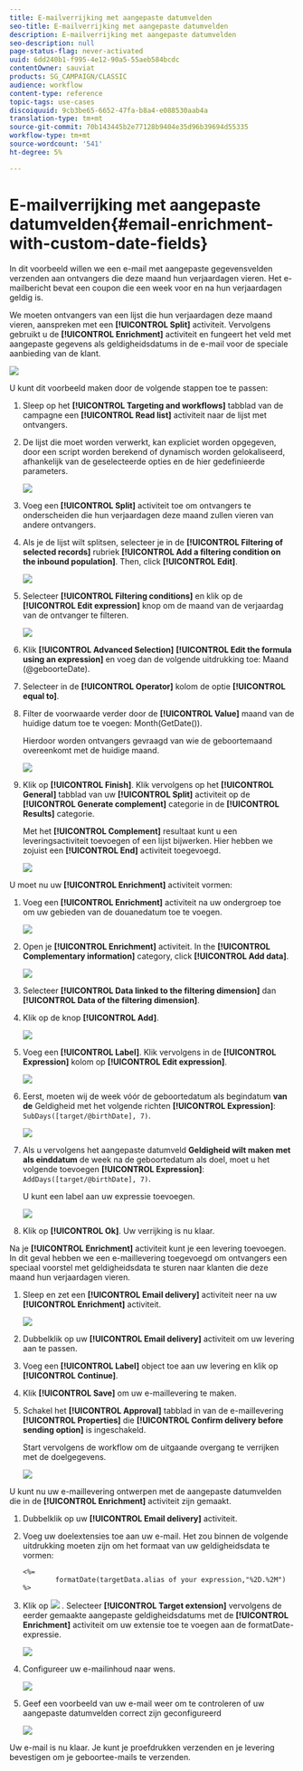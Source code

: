 ```yaml
---
title: E-mailverrijking met aangepaste datumvelden
seo-title: E-mailverrijking met aangepaste datumvelden
description: E-mailverrijking met aangepaste datumvelden
seo-description: null
page-status-flag: never-activated
uuid: 6dd240b1-f995-4e12-90a5-55aeb584bcdc
contentOwner: sauviat
products: SG_CAMPAIGN/CLASSIC
audience: workflow
content-type: reference
topic-tags: use-cases
discoiquuid: 9cb3be65-6652-47fa-b8a4-e088530aab4a
translation-type: tm+mt
source-git-commit: 70b143445b2e77128b9404e35d96b39694d55335
workflow-type: tm+mt
source-wordcount: '541'
ht-degree: 5%

---
```



# E-mailverrijking met aangepaste datumvelden{#email-enrichment-with-custom-date-fields}

In dit voorbeeld willen we een e-mail met aangepaste gegevensvelden verzenden aan ontvangers die deze maand hun verjaardagen vieren. Het e-mailbericht bevat een coupon die een week voor en na hun verjaardagen geldig is.

We moeten ontvangers van een lijst die hun verjaardagen deze maand vieren, aanspreken met een **[!UICONTROL Split]** activiteit. Vervolgens gebruikt u de **[!UICONTROL Enrichment]** activiteit en fungeert het veld met aangepaste gegevens als geldigheidsdatums in de e-mail voor de speciale aanbieding van de klant.

![](assets/uc_enrichment.png)

U kunt dit voorbeeld maken door de volgende stappen toe te passen:

1. Sleep op het **[!UICONTROL Targeting and workflows]** tabblad van de campagne een **[!UICONTROL Read list]** activiteit naar de lijst met ontvangers.
1. De lijst die moet worden verwerkt, kan expliciet worden opgegeven, door een script worden berekend of dynamisch worden gelokaliseerd, afhankelijk van de geselecteerde opties en de hier gedefinieerde parameters.

   ![](assets/uc_enrichment_1.png)

1. Voeg een **[!UICONTROL Split]** activiteit toe om ontvangers te onderscheiden die hun verjaardagen deze maand zullen vieren van andere ontvangers.
1. Als je de lijst wilt splitsen, selecteer je in de **[!UICONTROL Filtering of selected records]** rubriek **[!UICONTROL Add a filtering condition on the inbound population]**. Then, click **[!UICONTROL Edit]**.

   ![](assets/uc_enrichment_2.png)

1. Selecteer **[!UICONTROL Filtering conditions]** en klik op de **[!UICONTROL Edit expression]** knop om de maand van de verjaardag van de ontvanger te filteren.

   ![](assets/uc_enrichment_3.png)

1. Klik **[!UICONTROL Advanced Selection]** **[!UICONTROL Edit the formula using an expression]** en voeg dan de volgende uitdrukking toe: Maand (@geboorteDate).
1. Selecteer in de **[!UICONTROL Operator]** kolom de optie **[!UICONTROL equal to]**.
1. Filter de voorwaarde verder door de **[!UICONTROL Value]** maand van de huidige datum toe te voegen: Month(GetDate()).

   Hierdoor worden ontvangers gevraagd van wie de geboortemaand overeenkomt met de huidige maand.

   ![](assets/uc_enrichment_4.png)

1. Klik op **[!UICONTROL Finish]**. Klik vervolgens op het **[!UICONTROL General]** tabblad van uw **[!UICONTROL Split]** activiteit op de **[!UICONTROL Generate complement]** categorie in de **[!UICONTROL Results]** categorie.

   Met het **[!UICONTROL Complement]** resultaat kunt u een leveringsactiviteit toevoegen of een lijst bijwerken. Hier hebben we zojuist een **[!UICONTROL End]** activiteit toegevoegd.

   ![](assets/uc_enrichment_6.png)

U moet nu uw **[!UICONTROL Enrichment]** activiteit vormen:

1. Voeg een **[!UICONTROL Enrichment]** activiteit na uw ondergroep toe om uw gebieden van de douanedatum toe te voegen.

   ![](assets/uc_enrichment_7.png)

1. Open je **[!UICONTROL Enrichment]** activiteit. In the **[!UICONTROL Complementary information]** category, click **[!UICONTROL Add data]**.

   ![](assets/uc_enrichment_8.png)

1. Selecteer **[!UICONTROL Data linked to the filtering dimension]** dan **[!UICONTROL Data of the filtering dimension]**.
1. Klik op de knop **[!UICONTROL Add]**.

   ![](assets/uc_enrichment_9.png)

1. Voeg een **[!UICONTROL Label]**. Klik vervolgens in de **[!UICONTROL Expression]** kolom op **[!UICONTROL Edit expression]**.

   ![](assets/uc_enrichment_10.png)

1. Eerst, moeten wij de week vóór de geboortedatum als begindatum **van de** Geldigheid met het volgende richten **[!UICONTROL Expression]**: `SubDays([target/@birthDate], 7)`.

   ![](assets/uc_enrichment_11.png)

1. Als u vervolgens het aangepaste datumveld **Geldigheid wilt maken met als einddatum** de week na de geboortedatum als doel, moet u het volgende toevoegen **[!UICONTROL Expression]**: `AddDays([target/@birthDate], 7)`.

   U kunt een label aan uw expressie toevoegen.

   ![](assets/uc_enrichment_12.png)

1. Klik op **[!UICONTROL Ok]**. Uw verrijking is nu klaar.

Na je **[!UICONTROL Enrichment]** activiteit kunt je een levering toevoegen. In dit geval hebben we een e-maillevering toegevoegd om ontvangers een speciaal voorstel met geldigheidsdata te sturen naar klanten die deze maand hun verjaardagen vieren.

1. Sleep en zet een **[!UICONTROL Email delivery]** activiteit neer na uw **[!UICONTROL Enrichment]** activiteit.

   ![](assets/uc_enrichment_15.png)

1. Dubbelklik op uw **[!UICONTROL Email delivery]** activiteit om uw levering aan te passen.
1. Voeg een **[!UICONTROL Label]** object toe aan uw levering en klik op **[!UICONTROL Continue]**.
1. Klik **[!UICONTROL Save]** om uw e-maillevering te maken.
1. Schakel het **[!UICONTROL Approval]** tabblad in van de e-maillevering **[!UICONTROL Properties]** die **[!UICONTROL Confirm delivery before sending option]** is ingeschakeld.

   Start vervolgens de workflow om de uitgaande overgang te verrijken met de doelgegevens.

   ![](assets/uc_enrichment_18.png)

U kunt nu uw e-maillevering ontwerpen met de aangepaste datumvelden die in de **[!UICONTROL Enrichment]** activiteit zijn gemaakt.

1. Dubbelklik op uw **[!UICONTROL Email delivery]** activiteit.
1. Voeg uw doelextensies toe aan uw e-mail. Het zou binnen de volgende uitdrukking moeten zijn om het formaat van uw geldigheidsdata te vormen:

   ```
   <%=
           formatDate(targetData.alias of your expression,"%2D.%2M")  %>
   ```

1. Klik op ![](assets/uc_enrichment_16.png) . Selecteer **[!UICONTROL Target extension]** vervolgens de eerder gemaakte aangepaste geldigheidsdatums met de **[!UICONTROL Enrichment]** activiteit om uw extensie toe te voegen aan de formatDate-expressie.

   ![](assets/uc_enrichment_19.png)

1. Configureer uw e-mailinhoud naar wens.

   ![](assets/uc_enrichment_17.png)

1. Geef een voorbeeld van uw e-mail weer om te controleren of uw aangepaste datumvelden correct zijn geconfigureerd

   ![](assets/uc_enrichment_20.png)

Uw e-mail is nu klaar. Je kunt je proefdrukken verzenden en je levering bevestigen om je geboortee-mails te verzenden.
